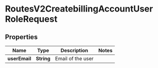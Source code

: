

# RoutesV2CreatebillingAccountUserRoleRequest


## Properties

| Name | Type | Description | Notes |
|------------ | ------------- | ------------- | -------------|
|**userEmail** | **String** | Email of the user |  |



